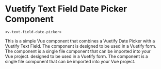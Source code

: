 # Vuetify Text Field Date Picker Component


``<v-text-field-date-picker>``

This is a simple Vue component that combines a Vuetify Date Picker with a Vuetify Text Field. The component is designed to be used in a Vuetify form. The component is a single file component that can be imported into your Vue project.
 designed to be used in a Vuetify form. The component is a single file component that can be imported into your Vue project.
